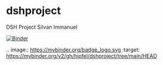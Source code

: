 # dshproject
DSH Project Silvan Immanuel

[![Binder](https://mybinder.org/badge_logo.svg)](https://mybinder.org/v2/gh/hipfel/dshproject/tree/main/HEAD)

.. image:: https://mybinder.org/badge_logo.svg
 :target: https://mybinder.org/v2/gh/hipfel/dshproject/tree/main/HEAD
